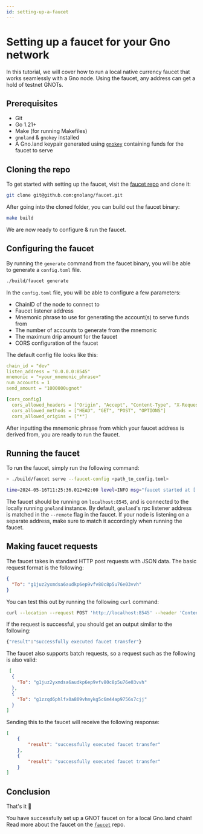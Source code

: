 ```yaml
---
id: setting-up-a-faucet
---
```


# Setting up a faucet for your Gno network

In this tutorial, we will cover how to run a local native currency faucet that 
works seamlessly with a Gno node. Using the faucet, any address can get a hold
of testnet GNOTs.

## Prerequisites
- Git
- Go 1.21+
- Make (for running Makefiles)
- `gnoland` & `gnokey` installed
- A Gno.land keypair generated using [`gnokey`](../gno-tooling/cli/gnokey.md) 
containing funds for the faucet to serve

## Cloning the repo

To get started with setting up the faucet, visit the 
[faucet repo](https://github.com/gnolang/faucet) and clone it:

```bash
git clone git@github.com:gnolang/faucet.git
```

After going into the cloned folder, you can build out the faucet binary:
```bash
make build
```

We are now ready to configure & run the faucet.

## Configuring the faucet

By running the `generate` command from the faucet binary, you will be able to generate
a `config.toml` file.

```bash
./build/faucet generate
```

In the `config.toml` file, you will be able to configure a few parameters:
- ChainID of the node to connect to
- Faucet listener address
- Mnemonic phrase to use for generating the account(s) to serve funds from
- The number of accounts to generate from the mnemonic
- The maximum drip amount for the faucet
- CORS configuration of the faucet

The default config file looks like this:
```yaml
chain_id = "dev"
listen_address = "0.0.0.0:8545"
mnemonic = "<your_mnemonic_phrase>"
num_accounts = 1
send_amount = "1000000ugnot"

[cors_config]
  cors_allowed_headers = ["Origin", "Accept", "Content-Type", "X-Requested-With", "X-Server-Time"]
  cors_allowed_methods = ["HEAD", "GET", "POST", "OPTIONS"]
  cors_allowed_origins = ["*"]
``` 

After inputting the mnemonic phrase from which your faucet address is derived 
from, you are ready to run the faucet.

## Running the faucet

To run the faucet, simply run the following command: 

```bash
> ./build/faucet serve --faucet-config <path_to_config.toml>

time=2024-05-16T11:25:36.012+02:00 level=INFO msg="faucet started at [::]:8545"
```

The faucet should be running on `localhost:8545`, and is connected to the locally
running `gnoland` instance. By default, `gnoland`'s rpc listener address is matched
in the `--remote` flag in the faucet. If your node is listening on a separate
address, make sure to match it accordingly when running the faucet.

## Making faucet requests

The faucet takes in standard HTTP post requests with JSON data. The basic request
format is the following:

```json
{
  "To": "g1juz2yxmdsa6audkp6ep9vfv80c8p5u76e03vvh"
}
```

You can test this out by running the following `curl` command:
```bash
curl --location --request POST 'http://localhost:8545' --header 'Content-Type: application/json' --data '{"To": "g1juz2yxmdsa6audkp6ep9vfv80c8p5u76e03vvh"}'
```

If the request is successful, you should get an output similar to the following:
```bash
{"result":"successfully executed faucet transfer"}
```

The faucet also supports batch requests, so a request such as the following is 
also valid:

```json
 [
  {
    "To": "g1juz2yxmdsa6audkp6ep9vfv80c8p5u76e03vvh"
  },
  {
    "To": "g1zzqd6phlfx0a809vhmykg5c6m44ap9756s7cjj"
  }
]
```

Sending this to the faucet will receive the following response:

```json
[
    {
        "result": "successfully executed faucet transfer"
    },
    {
        "result": "successfully executed faucet transfer"
    }
]
```

## Conclusion

That's it 🎉

You have successfully set up a GNOT faucet on for a local Gno.land chain!
Read more about the faucet on the [`faucet`](https://github.com/gnolang/faucet) repo.
